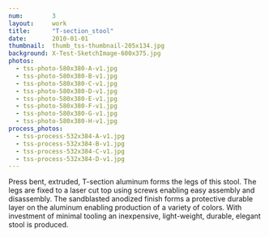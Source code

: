 ```yaml
---
num:        3
layout:     work
title:      "T-section_stool"
date:       2010-01-01
thumbnail:  thumb_tss-thumbnail-205x134.jpg
background: X-Test-SketchImage-600x375.jpg
photos:
  - tss-photo-580x380-A-v1.jpg
  - tss-photo-580x380-B-v1.jpg
  - tss-photo-580x380-C-v1.jpg
  - tss-photo-580x380-D-v1.jpg
  - tss-photo-580x380-E-v1.jpg
  - tss-photo-580x380-F-v1.jpg
  - tss-photo-580x380-G-v1.jpg
  - tss-photo-580x380-H-v1.jpg
process_photos:
  - tss-process-532x384-A-v1.jpg
  - tss-process-532x384-B-v1.jpg
  - tss-process-532x384-C-v1.jpg
  - tss-process-532x384-D-v1.jpg
---
```


Press bent, extruded, T-section aluminum forms the legs of this stool. The legs are fixed to a laser cut top using screws enabling easy assembly and disassembly. The sandblasted anodized finish forms a protective durable layer on the aluminum enabling production of a variety of colors.  With investment of minimal tooling an inexpensive, light-weight, durable, elegant stool is produced.

